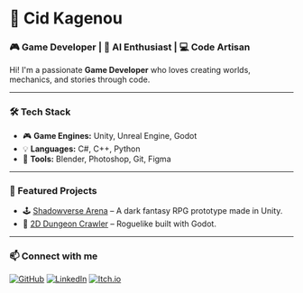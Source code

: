 # 👾 Cid Kagenou

### 🎮 Game Developer | 🧠 AI Enthusiast | 💻 Code Artisan

Hi! I'm a passionate **Game Developer** who loves creating worlds, mechanics, and stories through code.

---

### 🛠️ Tech Stack
- 🎮 **Game Engines:** Unity, Unreal Engine, Godot
- 💡 **Languages:** C#, C++, Python
- 🎨 **Tools:** Blender, Photoshop, Git, Figma

---

### 🚀 Featured Projects
- 🕹️ [Shadowverse Arena](https://github.com/username/shadowverse-arena) – A dark fantasy RPG prototype made in Unity.
- 🎲 [2D Dungeon Crawler](https://github.com/username/2d-dungeon) – Roguelike built with Godot.

---

### 📫 Connect with me
[![GitHub](https://img.shields.io/badge/GitHub-%23121011.svg?logo=github&logoColor=white)](https://github.com/username)
[![LinkedIn](https://img.shields.io/badge/LinkedIn-blue?logo=linkedin)](https://linkedin.com/in/username)
[![Itch.io](https://img.shields.io/badge/Itch.io-red?logo=itch.io)](https://username.itch.io/)
